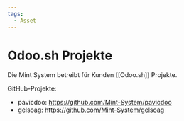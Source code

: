 ```yaml
---
tags:
  - Asset
---
```


# Odoo.sh Projekte

Die Mint System betreibt für Kunden [[Odoo.sh]] Projekte.

GitHub-Projekte:

- pavicdoo: <https://github.com/Mint-System/pavicdoo>
- gelsoag: <https://github.com/Mint-System/gelsoag>
